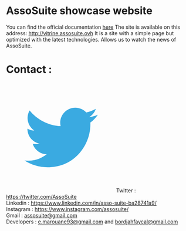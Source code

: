 # AssoSuite showcase website

You can find the official documentation [here](https://github.com/tolstoyfafa/assos_suite)
The site is available on this address: http://vitrine.assosuite.ovh
It is a site with a simple page but optimized with the latest technologies.
Allows us to watch the news of AssoSuite.


# Contact :
<?xml version="1.0" encoding="UTF-8"?>
<svg xmlns="http://www.w3.org/2000/svg"
   width="300"
   height="300">
<path d="m 250,87.974 c -7.358,3.264 -15.267,5.469 -23.566,6.461 8.471,-5.078 14.978,-13.119 18.041,-22.701 -7.929,4.703 -16.71,8.117 -26.057,9.957 -7.484,-7.975 -18.148,-12.957 -29.95,-12.957 -22.66,0 -41.033,18.371 -41.033,41.031 0,3.216 0.363,6.348 1.062,9.351 -34.102,-1.711 -64.336,-18.047 -84.574,-42.872 -3.532,6.06 -5.556,13.108 -5.556,20.628 0,14.236 7.244,26.795 18.254,34.153 -6.726,-0.213 -13.053,-2.059 -18.585,-5.132 -0.004,0.171 -0.004,0.343 -0.004,0.516 0,19.88 14.144,36.464 32.915,40.234 -3.443,0.938 -7.068,1.439 -10.81,1.439 -2.644,0 -5.214,-0.258 -7.72,-0.736 5.222,16.301 20.375,28.165 38.331,28.495 -14.043,11.006 -31.735,17.565 -50.96,17.565 -3.312,0 -6.578,-0.194 -9.788,-0.574 18.159,11.643 39.727,18.437 62.899,18.437 75.473,0 116.746,-62.524 116.746,-116.747 0,-1.779 -0.04,-3.548 -0.119,-5.309 8.017,-5.784 14.973,-13.011 20.474,-21.239 z" style="fill:#3aaae1" />
</svg>Twitter : https://twitter.com/AssoSuite  
Linkedin : https://www.linkedin.com/in/asso-suite-ba28741a9/  
Instagram : https://www.instagram.com/assosuite/  
Gmail : assosuite@gmail.com  
Developers : e.marouane93@gmail.com and bordjahfaycal@gmail.com

